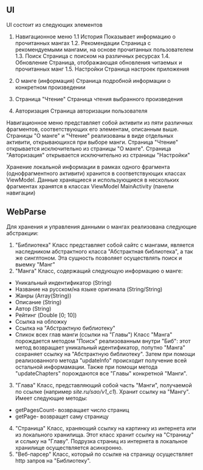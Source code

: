 ## UI

UI состоит из следующих элементов
1. Навигационное меню
1.1 История 
Показывает информацию о прочитанных мангах 
1.2. Рекомендации 
Страница с рекомендуемыми мангами, на основе прочитанных пользователем
1.3. Поиск 
Страница с поиском на различных ресурсах
1.4. Обновление 
Страница, отображающая обновления читаемых и прочитанных манг
1.5. Настройки 
Страница настроек приложения

2. О манге (информация)
Страница подробной информации о конкретном произведении
3. Страница "Чтение"
Страница чтения выбранного произведения
4. Авторизация 
Страница авторизации пользователя

Навигационное меню представляет собой активити из пяти различных фрагментов, соответствующих его элементам, описанным выше. Страницы "О манге" и "Чтение" реализованы в виде отдельных активити, открывающихся при выборе манги. Страница "Чтение" открывается исключительно из страницы "О манге". Страница "Авторизация" открывается исключительно из страницы "Настройки" 

Хранение локальной информации в рамках одного фрагмента (однофрагментного активити) хранится в соответствующих классах ViewModel. Данные хранящиеся и использующиеся в нескольких фрагментах хранятся в классах ViewModel MainActivity (панели навигации)

## WebParse
Для хранения и управления данными о мангах реализована следующие абстракции:
1. "Библиотека" 
Класс представляет собой сайтс с мангами, является наследником абстрактного класса "Абстрактная библиотека", а так же синглтоном. 
Эта сущность позволяет осуществлять поиск и выемку "Манг"
2. "Манга"
Класс, содержащий следующую информацию о манге:
- Уникальный индентификатор (String)
- Название на русском/на языке оригинала (String/String)
- Жанры (Array(String))
- Описание (String)
- Автор (String)
- Рейтинг (Double [0; 10])
- Ссылка на обложку
- Ссылка на "Абстрактную библиотеку"
- Спикок всех глав манги (ссылки на "Главы")
Класс "Манга" порождается методом "Поиск" реализованным внутри "Биб": этот метод возвращает уникальный идентификатор, попутно "Манга" сохраняет ссылку на "Абстрактную библиотеку". Затем при помощи реализованного метода "updateInfo" происходит получение всей остальной информамации. Также при помощи метода "updateChapters" порождаются все "Главы" конкретной "Манги".
3. "Глава"
Класс, представляющий собой часть "Манги", получаемой по ссылке (например *site.ru/sao/v1_c1*). Хранит ссылку на "Мангу". Имеет следующие методы:
- getPagesCount- возвращает число страниц
- getPage- возвращет саму страницу
4. "Страница"
Класс, храняющий ссылку на картинку из интернета или из локального хранилища. Этот класс хранит ссылку на "Страницу" и сслыку на "Главу". Подрузка страниц из интернета в локальное хранилище осуществляется асинхронно.
5. "Веб-парсер"
Класс, который по ссылке на страницу осуществляет http запров на "Библиотеку".